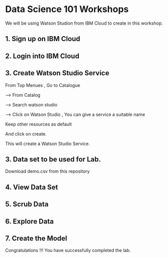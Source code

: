 # Data Science 101 Workshops

We will be using Watson Studion from IBM Cloud to create in this workshop.

## 1. Sign up on IBM Cloud


## 2. Login into IBM Cloud

## 3. Create Watson Studio Service

From Top Menues , Go to Catalogue 

--> From Catalog 

--> Search watson studio

--> Click on Watson Studio , You can give a service a suitable name

Keep other resources as  default 

And click on create.

This will create a Watson Studio Service.

## 3. Data set to be used for Lab.

Download demo.csv from this repository


## 4. View Data Set



## 5. Scrub Data 


## 6. Explore Data

## 7. Create the Model



Congratulations !!! You have successfully completed the lab.


